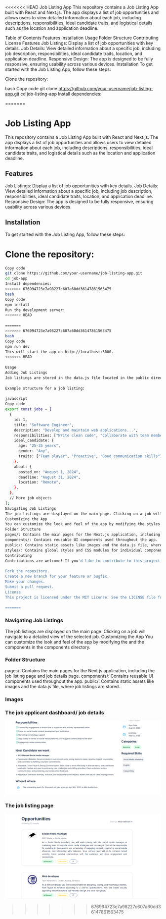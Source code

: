 <<<<<<< HEAD
Job Listing App
This repository contains a Job Listing App built with React and Next.js. The app displays a list of job opportunities and allows users to view detailed information about each job, including descriptions, responsibilities, ideal candidate traits, and logistical details such as the location and application deadline.

Table of Contents
Features
Installation
Usage
Folder Structure
Contributing
License
Features
Job Listings: Display a list of job opportunities with key details.
Job Details: View detailed information about a specific job, including job description, responsibilities, ideal candidate traits, location, and application deadline.
Responsive Design: The app is designed to be fully responsive, ensuring usability across various devices.
Installation
To get started with the Job Listing App, follow these steps:

Clone the repository:

bash
Copy code
git clone https://github.com/your-username/job-listing-app.git
cd job-listing-app
Install dependencies:

=======
# Job Listing App
This repository contains a Job Listing App built with React and Next.js. The app displays a list of job opportunities and allows users to view detailed information about each job, including descriptions, responsibilities, ideal candidate traits, and logistical details such as the location and application deadline.
 ## Features
Job Listings: Display a list of job opportunities with key details.
Job Details: View detailed information about a specific job, including job description, responsibilities, ideal candidate traits, location, and application deadline.
Responsive Design: The app is designed to be fully responsive, ensuring usability across various devices.

## Installation
To get started with the Job Listing App, follow these steps:

 # Clone the repository:
```bash
Copy code
git clone https://github.com/your-username/job-listing-app.git
cd job-app
Install dependencies:
>>>>>>> 676994723e7a98227c607a60dd36147861563475
bash
Copy code
npm install
Run the development server:
<<<<<<< HEAD

=======
>>>>>>> 676994723e7a98227c607a60dd36147861563475
bash
Copy code
npm run dev
This will start the app on http://localhost:3000.
<<<<<<< HEAD

Usage
Adding Job Listings
Job listings are stored in the data.js file located in the public directory. Each job is an object with properties like id, title, description, responsibilities, ideal_candidate, and about.

Example structure for a job listing:

javascript
Copy code
export const jobs = [
  {
    id: 1,
    title: "Software Engineer",
    description: "Develop and maintain web applications...",
    responsibilities: ["Write clean code", "Collaborate with team members"],
    ideal_candidate: {
      age: "25-35 years",
      gender: "Any",
      traits: ["Team player", "Proactive", "Good communication skills"],
    },
    about: {
      posted_on: "August 1, 2024",
      deadline: "August 31, 2024",
      location: "Remote",
    },
  },
  // More job objects
];
Navigating Job Listings
The job listings are displayed on the main page. Clicking on a job will navigate to a detailed view of the selected job.
Customizing the App
You can customize the look and feel of the app by modifying the styles in the styles directory and the components in the components directory.
Folder Structure
pages/: Contains the main pages for the Next.js application, including the job listing page and job details page.
components/: Contains reusable UI components used throughout the app.
public/: Contains static assets like images and the data.js file, where job listings are stored.
styles/: Contains global styles and CSS modules for individual components.
Contributing
Contributions are welcome! If you'd like to contribute to this project, please follow these steps:

Fork the repository.
Create a new branch for your feature or bugfix.
Make your changes.
Submit a pull request.
License
This project is licensed under the MIT License. See the LICENSE file for more details.

=======
```

### Navigating Job Listings
The job listings are displayed on the main page. Clicking on a job will navigate to a detailed view of the selected job.
Customizing the App
You can customize the look and feel of the app by modifying the and the components in the components directory.

### Folder Structure
pages/: Contains the main pages for the Next.js application, including the job listing page and job details page.
components/: Contains reusable UI components used throughout the app.
public/: Contains static assets like images and the data.js file, where job listings are stored.

### Images

### The job applicant dashboard/ job details
![Screenshot](public/images/job_detail.png)

### The job listing page
![Screenshot](public/images/job_list.png)




>>>>>>> 676994723e7a98227c607a60dd36147861563475
